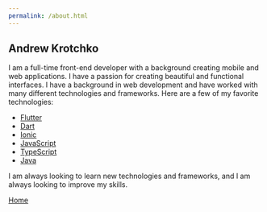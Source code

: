 ```yaml
---
permalink: /about.html
---
```


## Andrew Krotchko

I am a full-time front-end developer with a background creating mobile and web applications. I have a passion for creating beautiful and functional interfaces. I have a background in web development and have worked with many different technologies and frameworks. Here are a few of my favorite technologies:

 - [Flutter](https://flutter.dev/)
 - [Dart](https://dart.dev/)
 - [Ionic](https://ionicframework.com/)
 - [JavaScript](https://developer.mozilla.org/en-US/docs/Web/JavaScript)
 - [TypeScript](https://www.typescriptlang.org/)
 - [Java](https://www.java.com/)

 I am always looking to learn new technologies and frameworks, and I am always looking to improve my skills.


[Home](/)